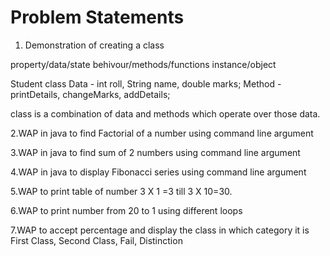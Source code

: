 
# Problem Statements

1. Demonstration of creating a class

property/data/state
behivour/methods/functions
instance/object

Student class
Data - int roll, String name, double marks;
Method - printDetails, changeMarks, addDetails;

class is a combination of data and methods which operate over those data.

2.WAP in java to find Factorial of a number using command line argument

3.WAP in java to find sum of 2 numbers using command line argument

4.WAP in java to display Fibonacci series using command line argument

5.WAP to print table of number 3 X 1 =3 till 3 X 10=30.

6.WAP to print number from 20 to 1 using different loops

7.WAP to accept percentage and display the class in which category it is First Class, Second Class, Fail, Distinction


